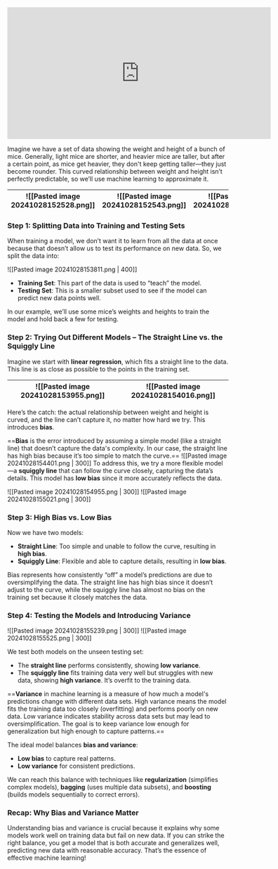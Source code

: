 
<iframe width="600" height="300" src="https://www.youtube.com/embed/EuBBz3bI-aA?si=actICBbCtO4cQnvu" title="YouTube video player" frameborder="0" allow="accelerometer; autoplay; clipboard-write; encrypted-media; gyroscope; picture-in-picture; web-share" referrerpolicy="strict-origin-when-cross-origin" allowfullscreen></iframe>


Imagine we have a set of data showing the weight and height of a bunch of mice. Generally, light mice are shorter, and heavier mice are taller, but after a certain point, as mice get heavier, they don't keep getting taller—they just become rounder. This curved relationship between weight and height isn’t perfectly predictable, so we’ll use machine learning to approximate it.


| ![[Pasted image 20241028152528.png]] | ![[Pasted image 20241028152543.png]] | ![[Pasted image 20241028152610.png]] |
| ------------------------------------ | ------------------------------------ | ------------------------------------ |

### Step 1: Splitting Data into Training and Testing Sets

When training a model, we don’t want it to learn from all the data at once because that doesn’t allow us to test its performance on new data. So, we split the data into:

![[Pasted image 20241028153811.png | 400]]  

- **Training Set**: This part of the data is used to “teach” the model.
- **Testing Set**: This is a smaller subset used to see if the model can predict new data points well.

In our example, we’ll use some mice’s weights and heights to train the model and hold back a few for testing.

### Step 2: Trying Out Different Models – The Straight Line vs. the Squiggly Line

Imagine we start with **linear regression**, which fits a straight line to the data. This line is as close as possible to the points in the training set.

| ![[Pasted image 20241028153955.png]] | ![[Pasted image 20241028154016.png]] |
| ------------------------------------ | ------------------------------------ |

Here’s the catch: the actual relationship between weight and height is curved, and the line can’t capture it, no matter how hard we try. This introduces **bias**.

==**Bias** is the error introduced by assuming a simple model (like a straight line) that doesn’t capture the data's complexity. In our case, the straight line has high bias because it’s too simple to match the curve.==
![[Pasted image 20241028154401.png | 300]]
To address this, we try a more flexible model—a **squiggly line** that can follow the curve closely, capturing the data’s details. This model has **low bias** since it more accurately reflects the data.

![[Pasted image 20241028154955.png | 300]] ![[Pasted image 20241028155021.png | 300]]

### Step 3: High Bias vs. Low Bias 

Now we have two models:
- **Straight Line**: Too simple and unable to follow the curve, resulting in **high bias**.
- **Squiggly Line**: Flexible and able to capture details, resulting in **low bias**.

Bias represents how consistently “off” a model’s predictions are due to oversimplifying the data. The straight line has high bias since it doesn’t adjust to the curve, while the squiggly line has almost no bias on the training set because it closely matches the data.

### Step 4: Testing the Models and Introducing Variance

![[Pasted image 20241028155239.png | 300]] ![[Pasted image 20241028155525.png | 300]]


We test both models on the unseen testing set:
- The **straight line** performs consistently, showing **low variance**.
- The **squiggly line** fits training data very well but struggles with new data, showing **high variance**. It’s overfit to the training data.

==**Variance** in machine learning is a measure of how much a model's predictions change with different data sets. High variance means the model fits the training data too closely (overfitting) and performs poorly on new data. Low variance indicates stability across data sets but may lead to oversimplification. The goal is to keep variance low enough for generalization but high enough to capture patterns.==

The ideal model balances **bias and variance**:
- **Low bias** to capture real patterns.
- **Low variance** for consistent predictions.

We can reach this balance with techniques like **regularization** (simplifies complex models), **bagging** (uses multiple data subsets), and **boosting** (builds models sequentially to correct errors).
### Recap: Why Bias and Variance Matter

Understanding bias and variance is crucial because it explains why some models work well on training data but fail on new data. If you can strike the right balance, you get a model that is both accurate and generalizes well, predicting new data with reasonable accuracy. That’s the essence of effective machine learning!